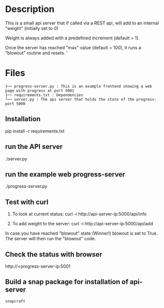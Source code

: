 # Description
This is a small api server that if called via a REST api, will add to an internal "weight" (initially set to 0)

Weight is always added with a predefined increment (default = 1).

Once the server has reached "max" value (default = 100), it runs a "blowout" routine and resets.
'

# Files
```
├── progress-server.py : This is an example frontend showing a web page with progress at port 5001
├── requirements.txt : Dependencies
└── server.py : The api server that holds the state of the progress: port 5000
```

## Installation

pip install -r requirements.txt

## run the API server

./server.py

## run the example web progress-server
./progress-server.py

## Test with curl

1. To look at current status:
curl -i http://api-server-ip:5000/api/info

2. To add weight to the server:
curl -i http://api-server-ip:5000/api/add

In case you have reached "blowout" state (Winner!) blowout is set to True.
The server will then run the "blowout" code.

## Check the status with browser

http://<progress-server-ip:5001

## Build a snap package for installation of api-server

```
snapcraft
```
